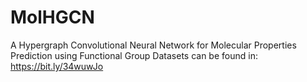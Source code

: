 # MolHGCN
A Hypergraph Convolutional Neural Network for Molecular Properties Prediction using Functional Group
Datasets can be found in: https://bit.ly/34wuwJo
